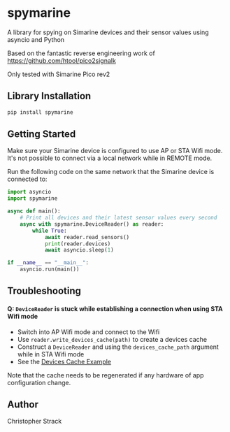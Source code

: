 # spymarine

A library for spying on Simarine devices and their sensor values using asyncio and Python

Based on the fantastic reverse engineering work of https://github.com/htool/pico2signalk

Only tested with Simarine Pico rev2

## Library Installation

```sh
pip install spymarine
```

## Getting Started

Make sure your Simarine device is configured to use AP or STA Wifi mode. It's not possible
to connect via a local network while in REMOTE mode.

Run the following code on the same network that the Simarine device is connected to:

```python
import asyncio
import spymarine

async def main():
    # Print all devices and their latest sensor values every second
    async with spymarine.DeviceReader() as reader:
        while True:
            await reader.read_sensors()
            print(reader.devices)
            await asyncio.sleep(1)

if __name__ == "__main__":
    asyncio.run(main())
```

## Troubleshooting

#### Q: `DeviceReader` is stuck while establishing a connection when using STA Wifi mode

- Switch into AP Wifi mode and connect to the Wifi
- Use `reader.write_devices_cache(path)` to create a devices cache
- Construct a `DeviceReader` and using the `devices_cache_path` argument
  while in STA Wifi mode
- See the [Devices Cache Example](examples/devices_cache.py)

Note that the cache needs to be regenerated if any hardware of app configuration
change.

## Author

Christopher Strack
